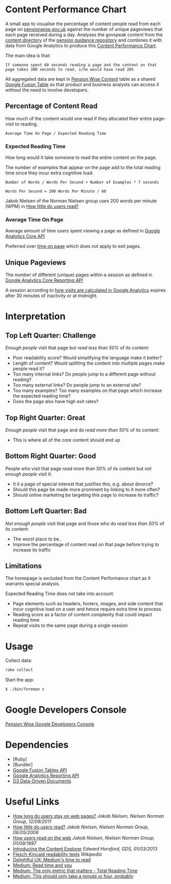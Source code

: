 # Content Performance Chart
A small app to visualise the percentage of content people read from each page on [pensionwise.gov.uk]
against the number of unique pageviews that each page received during a day. Analyses the govspeak 
content from the [content directory] of the [pension guidance repository] and combines it with data 
from Google Analytics to produce this [Content Performance Chart].

The main idea is that:

`If someone spent 60 seconds reading a page and the content on that page takes 300 seconds to read, s/he would have read 20%`

All aggregated data are kept in [Pension Wise Content] table as a shared [Google Fusion Table] 
so that product and business analysts can access it without the need to involve developers.

## Percentage of Content Read
How much of the content would one read if they allocated their entire page-visit to reading.

`Average Time On Page / Expected Reading Time`

### Expected Reading Time
How long would it take someone to read the entire content on the page.

The number of examples that appear on the page add to the total reading time since they incur extra cognitive load.

`Number of Words / Words Per Second + Number of Examples * 7 seconds`

`Words Per Second = 200 Words Per Minute / 60`

Jakob Nielsen of the Norman Nielsen group uses 200 words per minute (WPM) in [How little do users read?]

### Average Time On Page
Average amount of time users spent viewing a page as defined in 
[Google Analytics Core API](https://developers.google.com/analytics/devguides/reporting/core/dimsmets#view=detail&group=page_tracking&jump=ga_avgtimeonpage)

Preferred over [time on page](https://developers.google.com/analytics/devguides/reporting/core/dimsmets#view=detail&group=page_tracking&jump=ga_timeonpage) 
which does not apply to exit pages.

## Unique Pageviews
The number of different (unique) pages within a session as defined in 
[Google Analytics Core Reporting API](https://developers.google.com/analytics/devguides/reporting/core/dimsmets#view=detail&group=page_tracking&jump=ga_uniquepageviews)

A session according to [how visits are calculated in Google Analytics](https://support.google.com/analytics/answer/2731565)
expires after 30 minutes of inactivity or at midnight.

# Interpretation
## Top Left Quarter: Challenge
_Enough people_ visit that page but _read less than 50%_ of its content:

- Poor readability score? Would simplifying the language make it better?
- Length of content? Would splitting the content into multiple pages make people read it?
- Too many internal links? Do people jump to a different page without reading?
- Too many external links? Do people jump to an external site?
- Too many examples? Too many examples on that page which increase the expected reading time?
- Does the page also have high exit rates?

## Top Right Quarter: Great
_Enough people_ visit that page and do _read more than 50%_ of its content:

- This is where all of the core content should end up

## Bottom Right Quarter: Good
People who visit that page _read more than 50%_ of its content but _not enough people_ visit it:

- It it a page of special interest that justifies this, e.g. about divorce?
- Should this page be made more prominent by linking to it more often?
- Should online marketing be targeting this page to increase its traffic?

## Bottom Left Quarter: Bad
_Not enough people_ visit that page and those who do _read less than 50%_ of its content:

- The worst place to be..
- Improve the percentage of content read on that page before trying to increase its traffic

## Limitations

The homepage is excluded from the Content Performance chart as it warrants special analysis.

Expected Reading Time does not take into account:

- Page elements such as headers, footers, images, and side content that incur cognitive load on a user and hence require extra time to process
- Reading score as a factor of content complexity that could impact reading time
- Repeat visits to the same page during a single session

# Usage
Collect data:

```sh
rake collect
```

Start the app:

```sh
$ ./bin/foreman s
```

# Google Developers Console
[Pension Wise Google Developers Console]

# Dependencies
* [Ruby]
* [Bundler]
* [Google Fusion Tables API]
* [Google Analytics Reporting API]
* [D3 Data-Driven Documents]

# Useful Links
- [How long do users stay on web pages?] _Jakob Nielsen, Nielsen Norman Group, 12/09/2011_
- [How little do users read?] _Jakob Nielsen, Nielsen Norman Group, 06/05/2008_
- [How users read on the web] _Jakob Nielsen, Nielsen Norman Group, 01/09/1997_
- [Introducing the Content Explorer] _Edward Horsford, GDS, 01/03/2013_
- [Flesch-Kincaid readability tests] _Wikipedia_
- [Delightful UX: Medium's time to read]
- [Medium: Read time and you]
- [Medium: The only metric that matters - Total Reading Time]
- [Medium: This should only take a minute or four, probably]

[pensionwise.gov.uk]: https://www.pensionwise.gov.uk
[content directory]: https://github.com/guidance-guarantee-programme/pension_guidance/tree/master/content
[pension guidance repository]: https://github.com/guidance-guarantee-programme/pension_guidance
[Content Performance chart]: http://ggp-content-performance.herokuapp.com
[Pension Wise Content]: https://www.google.com/fusiontables/DataSource?docid=1QUbEiGVnM6NWOJ62ciDwQMkUjTI0XjMZJg4FAJTo
[Pension Wise Google Developers Console]: https://console.developers.google.com/project/pension-wise
[Govspeak Markdown Extension]: https://github.com/alphagov/govspeak
[Google Fusion Table]: http://tables.googlelabs.com
[Google Fusion Tables API]: https://developers.google.com/fusiontables
[Google Analytics Reporting API]: https://developers.google.com/analytics/devguides/reporting
[D3 Data-Driven Documents]: http://d3js.org

[How long do users stay on web pages?]: http://www.nngroup.com/articles/how-long-do-users-stay-on-web-pages
[How little do users read?]: http://www.nngroup.com/articles/how-little-do-users-read
[How users read on the web]: http://www.nngroup.com/articles/how-users-read-on-the-web
[Introducing the Content Explorer]: https://gds.blog.gov.uk/2013/03/01/introducing-content-explorer
[Flesch-Kincaid readability tests]: http://en.wikipedia.org/wiki/Flesch–Kincaid_readability_tests
[Delightful UX: Medium's time to read]: http://www.mdswanson.com/blog/2013/07/04/delightful-ux-mediums-time-to-read.html
[Medium: Read time and you]: https://medium.com/the-story/read-time-and-you-bc2048ab620c
[Medium: The only metric that matters - Total Reading Time]: https://medium.com/data-lab/mediums-metric-that-matters-total-time-reading-86c4970837d5
[Medium: This should only take a minute or four, probably]: https://medium.com/@fchimero/this-should-only-take-a-minute-or-four-probably-e38bb7bf2adf
